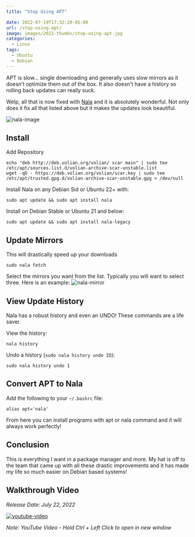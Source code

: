 ```yaml
---
title: "Stop Using APT"

date: 2022-07-19T17:32:28-05:00
url: /stop-using-apt/
image: images/2022-thumbs/stop-using-apt.jpg
categories:
  - Linux
tags:
  - Ubuntu
  - Debian
---
```

APT is slow... single downloading and generally uses slow mirrors as it doesn't optimize them out of the box. It also doesn't have a history so rolling back updates can really suck. 
<!--more-->
Welp, all that is now fixed with [Nala](https://gitlab.com/volian/nala) and it is absolutely wonderful. Not only does it fix all that listed above but it makes the updates look beautiful. 

![nala-image](/images/2022/nala/nala.png)

## Install
Add Repository
```
echo "deb http://deb.volian.org/volian/ scar main" | sudo tee /etc/apt/sources.list.d/volian-archive-scar-unstable.list
wget -qO - https://deb.volian.org/volian/scar.key | sudo tee /etc/apt/trusted.gpg.d/volian-archive-scar-unstable.gpg > /dev/null
```

Install Nala on any Debian Sid or Ubuntu 22+ with:
```
sudo apt update && sudo apt install nala
```

Install on Debian Stable or Ubuntu 21 and below:
```
sudo apt update && sudo apt install nala-legacy
```

## Update Mirrors
This will drastically speed up your downloads
```
sudo nala fetch
```

Select the mirrors you want from the list. Typically you will want to select three. Here is an example:
![nala-mirror](/images/2022/nala/mirror.png)

## View Update History
Nala has a robust history and even an UNDO! These commands are a life saver.

View the history:
```
nala history
```

Undo a history (`sudo nala history undo ID`):
```
sudo nala history undo 1
```

## Convert APT to Nala

Add the following to your `~/.bashrc` file:
```
alias apt='nala'
```

From here you can install programs with apt or nala command and it will always work perfectly!

## Conclusion
This is everything I want in a package manager and more. My hat is off to the team that came up with all these drastic improvements and it has made my life so much easier on Debian based systems!

## Walkthrough Video
_Release Date: July 22, 2022_

[![youtube-video](https://img.youtube.com/vi/oroSkR4Nn_w/0.jpg)](https://www.youtube.com/watch?v=oroSkR4Nn_w)

_Note: YouTube Video - Hold Ctrl + Left Click to open in new window_

